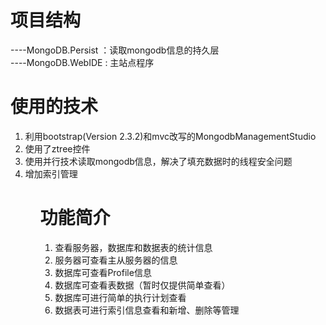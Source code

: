 项目结构
========================
----MongoDB.Persist ：读取mongodb信息的持久层
<br/>
----MongoDB.WebIDE  : 主站点程序

使用的技术
========================
<ol>
<li>利用bootstrap(Version 2.3.2)和mvc改写的MongodbManagementStudio</li>
<li>使用了ztree控件</li>
<li>使用并行技术读取mongodb信息，解决了填充数据时的线程安全问题</li>
<li>增加索引管理</li>
<ol>

功能简介
========================
<ol>
<li>查看服务器，数据库和数据表的统计信息</li>
<li>服务器可查看主从服务器的信息</li>
<li>数据库可查看Profile信息</li>
<li>数据库可查看表数据（暂时仅提供简单查看）</li>
<li>数据库可进行简单的执行计划查看</li>
<li>数据表可进行索引信息查看和新增、删除等管理</li>
<ol>

